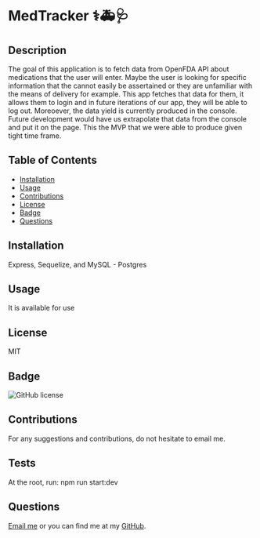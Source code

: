 # MedTracker ⚕️🚑🩺

## Description

The goal of this application is to fetch data from OpenFDA API about medications that the user will enter. Maybe the user is looking for specific information that the cannot easily be assertained or they are unfamiliar with the means of delivery for example. This app fetches that data for them, it allows them to login and in future iterations of our app, they will be able to log out. Moreoever, the data yield is currently produced in the console. Future development would have us extrapolate that data from the console and put it on the page. This the MVP that we were able to produce given tight time frame. 

## Table of Contents

- [Installation](#installation)
- [Usage](#usage)
- [Contributions](#contributions)
- [License](#license)
- [Badge](#badge)
- [Questions](#questions)

## Installation

Express, Sequelize, and  MySQL - Postgres


## Usage
 It is available for use

## License

MIT

## Badge
![GitHub license](https://img.shields.io/badge/MIT-license-pink)

## Contributions

For any suggestions and contributions, do not hesitate to email me.

## Tests

At the root, run:  npm run start:dev

## Questions 

[Email me](mailto:raheemsenegal@outlook.com) or you can find me at my [GitHub](github.com/rs0579).
